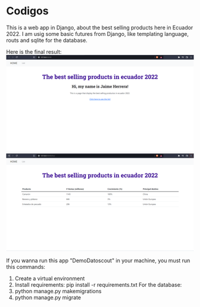 # Codigos
This is a web app in Django, about the best selling products here in Ecuador 2022. 
I am usig some basic futures from Django, like templating language, routs and sqlite for the database.

Here is the final result:
![](DemoDatoscout/SS/Inicio.jpg)
![](DemoDatoscout/SS/List.jpg)

If you wanna run this app "DemoDatoscout" in your machine, you must run this commands:
1. Create a virtual environment
2. Install requirements: pip install -r requirements.txt
For the database:
3. python manage.py makemigrations
4. python manage.py migrate
